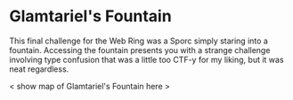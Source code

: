 # Glamtariel's Fountain

This final challenge for the Web Ring was a Sporc simply staring into a fountain. Accessing the fountain presents you with a strange challenge involving type confusion that was a little too CTF-y for my liking, but it was neat regardless.

< show map of Glamtariel's Fountain here >